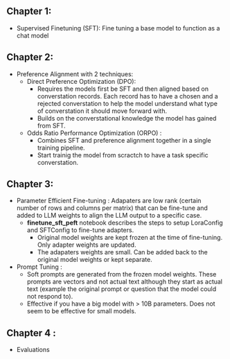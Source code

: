 

## Chapter 1:
- Supervised Finetuning (SFT): Fine tuning a base model to function as a chat model

## Chapter 2:
- Preference Alignment with 2 techniques:
    - Direct Preference Optimization (DPO): 
        - Requires the models first be SFT and then aligned based on converstation records.
          Each record has to have a chosen and a rejected converstation to help the model understand
          what type of converstation it should move forward with.
        - Builds on the converstational knowledge the model has gained from SFT.
    - Odds Ratio Performance Optimization (ORPO) :
        - Combines SFT and preference alignment together in a single training pipeline.
        - Start trainig the model from scractch to have a task specific converstation.

## Chapter 3:
- Parameter Efficient Fine-tuning : 
  Adapaters are low rank (certain number of rows and columns per matrix) that can be fine-tune and added to LLM 
  weights to align the LLM output to a specific case. 
  - __finetune_sft_peft__ notebook describes the steps to setup LoraConfig and SFTConfig to fine-tune adapters.
    - Original model weights are kept frozen at the time of fine-tuning. Only adapter weights are updated.
    - The adapaters weights are small. Can be added back to the original model weights or kept separate.
- Prompt Tuning :
  - Soft prompts are generated from the frozen model weights. These prompts are vectors and not actual text although they start as actual text (example the original prompt or question that the model could not respond to).
  - Effective if you have a big model with > 10B parameters. Does not seem to be effective for small models.

## Chapter 4 : 
- Evaluations